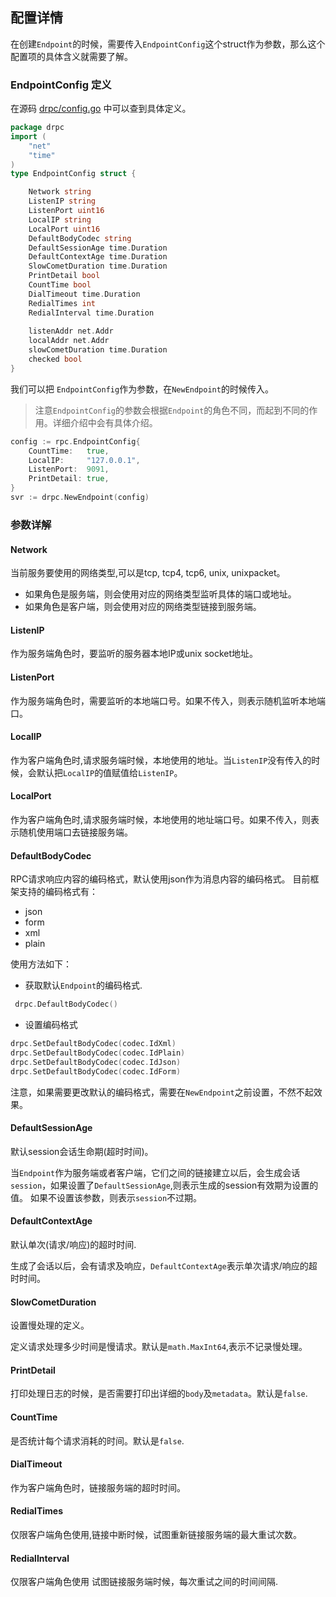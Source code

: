 ## 配置详情

在创建`Endpoint`的时候，需要传入`EndpointConfig`这个struct作为参数，那么这个配置项的具体含义就需要了解。

### EndpointConfig 定义

在源码 [drpc/config.go](https://github.com/osgochina/dmicro/blob/main/drpc/config.go) 中可以查到具体定义。
```go
package drpc
import (
	"net"
	"time"
)
type EndpointConfig struct {

    Network string
    ListenIP string
    ListenPort uint16
    LocalIP string
    LocalPort uint16
    DefaultBodyCodec string
    DefaultSessionAge time.Duration
    DefaultContextAge time.Duration
    SlowCometDuration time.Duration
    PrintDetail bool
    CountTime bool
    DialTimeout time.Duration
    RedialTimes int
    RedialInterval time.Duration
    
    listenAddr net.Addr
    localAddr net.Addr
    slowCometDuration time.Duration
    checked bool
}
```

我们可以把 `EndpointConfig`作为参数，在`NewEndpoint`的时候传入。
> 注意`EndpointConfig`的参数会根据`Endpoint`的角色不同，而起到不同的作用。详细介绍中会有具体介绍。

```go
config := rpc.EndpointConfig{
    CountTime:   true,
    LocalIP:     "127.0.0.1",
    ListenPort:  9091,
    PrintDetail: true,
}
svr := drpc.NewEndpoint(config)
```

### 参数详解

#### Network

当前服务要使用的网络类型,可以是tcp, tcp4, tcp6, unix, unixpacket。

* 如果角色是服务端，则会使用对应的网络类型监听具体的端口或地址。
* 如果角色是客户端，则会使用对应的网络类型链接到服务端。

#### ListenIP

作为服务端角色时，要监听的服务器本地IP或unix socket地址。

#### ListenPort

作为服务端角色时，需要监听的本地端口号。如果不传入，则表示随机监听本地端口。

#### LocalIP

作为客户端角色时,请求服务端时候，本地使用的地址。当`ListenIP`没有传入的时候，会默认把`LocalIP`的值赋值给`ListenIP`。

#### LocalPort

作为客户端角色时,请求服务端时候，本地使用的地址端口号。如果不传入，则表示随机使用端口去链接服务端。

#### DefaultBodyCodec

RPC请求响应内容的编码格式，默认使用json作为消息内容的编码格式。
目前框架支持的编码格式有：

* json
* form
* xml
* plain

使用方法如下：

* 获取默认`Endpoint`的编码格式.

```go
 drpc.DefaultBodyCodec()
```

* 设置编码格式

```go
drpc.SetDefaultBodyCodec(codec.IdXml)
drpc.SetDefaultBodyCodec(codec.IdPlain)
drpc.SetDefaultBodyCodec(codec.IdJson)
drpc.SetDefaultBodyCodec(codec.IdForm)
```

注意，如果需要更改默认的编码格式，需要在`NewEndpoint`之前设置，不然不起效果。

#### DefaultSessionAge

默认session会话生命期(超时时间)。

当`Endpoint`作为服务端或者客户端，它们之间的链接建立以后，会生成会话`session`，如果设置了`DefaultSessionAge`,则表示生成的session有效期为设置的值。
如果不设置该参数，则表示`session`不过期。

#### DefaultContextAge

默认单次(请求/响应)的超时时间.

生成了会话以后，会有请求及响应，`DefaultContextAge`表示单次请求/响应的超时时间。

#### SlowCometDuration

设置慢处理的定义。

定义请求处理多少时间是慢请求。默认是`math.MaxInt64`,表示不记录慢处理。

#### PrintDetail

打印处理日志的时候，是否需要打印出详细的`body`及`metadata`。默认是`false`.

#### CountTime

是否统计每个请求消耗的时间。默认是`false`.

#### DialTimeout

作为客户端角色时，链接服务端的超时时间。

#### RedialTimes

仅限客户端角色使用,链接中断时候，试图重新链接服务端的最大重试次数。

#### RedialInterval

仅限客户端角色使用 试图链接服务端时候，每次重试之间的时间间隔.